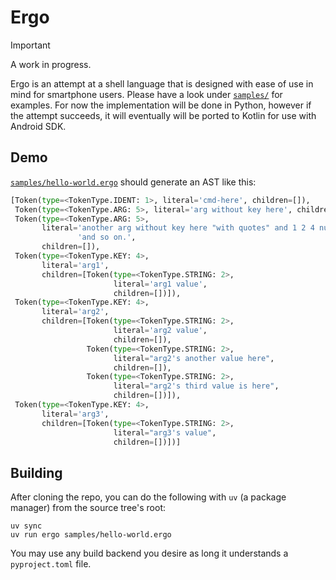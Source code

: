 # Ergo

> [!IMPORTANT]
> A work in progress.

Ergo is an attempt at a shell language that is designed with ease of use in mind
for smartphone users. Please have a look under [`samples/`](samples/) for
examples. For now the implementation will be done in Python, however if the
attempt succeeds, it will eventually will be ported to Kotlin for use with
Android SDK.

## Demo
[`samples/hello-world.ergo`](samples/hello-world.ergo) should generate an AST
like this:

```py
[Token(type=<TokenType.IDENT: 1>, literal='cmd-here', children=[]),
 Token(type=<TokenType.ARG: 5>, literal='arg without key here', children=[]),
 Token(type=<TokenType.ARG: 5>,
       literal='another arg without key here "with quotes" and 1 2 4 numbers, '
               'and so on.',
       children=[]),
 Token(type=<TokenType.KEY: 4>,
       literal='arg1',
       children=[Token(type=<TokenType.STRING: 2>,
                       literal='arg1 value',
                       children=[])]),
 Token(type=<TokenType.KEY: 4>,
       literal='arg2',
       children=[Token(type=<TokenType.STRING: 2>,
                       literal='arg2 value',
                       children=[]),
                 Token(type=<TokenType.STRING: 2>,
                       literal="arg2's another value here",
                       children=[]),
                 Token(type=<TokenType.STRING: 2>,
                       literal="arg2's third value is here",
                       children=[])]),
 Token(type=<TokenType.KEY: 4>,
       literal='arg3',
       children=[Token(type=<TokenType.STRING: 2>,
                       literal="arg3's value",
                       children=[])])]
```
## Building
After cloning the repo, you can do the following with `uv` (a package manager)
from the source tree's root:

```
uv sync
uv run ergo samples/hello-world.ergo
```

You may use any build backend you desire as long it understands a
`pyproject.toml` file.
